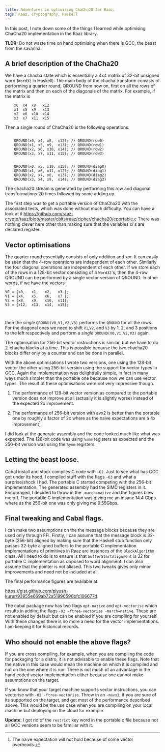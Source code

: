 ```yaml
---
title: Adventures in optimising ChaCha20 for Raaz.
tags: Raaz, Cryptography, Haskell
---
```


In this post, I note down some of the things I learned while
optimising ChaCha20 implementation in the Raaz library.

**TLDR:** Do not waste time on hand optimising when there is GCC, the
beast from the savanna.

## A brief description of the ChaCha20

We have a chacha state which is essentially a 4x4 matrix of 32-bit
unsigned word (`Word32` in Haskell). The main body of the chacha
transform consists of performing a quarter round, QROUND from now on,
first on all the rows of the matrix and then on each of the diagonals
of the matrix. For example, if the matrix is

```
	x0  x4  x8   x12
	x1  x5  x9   x13
	x2  x6  x10  x14
	x3  x7  x11  x15

```

Then a single round of ChaCha20 is the following operations.

```

	QROUND(x0, x4, x8,  x12); // QROUND(row0)
	QROUND(x1, x5, x9,  x13); // QROUND(row1)
	QROUND(x2, x6, x10, x14); // QROUND(row2)
	QROUND(x3, x7, x11, x15); // QROUND(row3)


	QROUND(x0, x5, x10, x15); // QROUND(diag0)
	QROUND(x1, x6, x11, x12); // QROUND(diag1)
	QROUND(x2, x7, x8,  x13); // QROUND(diag2)
	QROUND(x3, x4, x9,  x14); // QROUND(diag3)

```

The chacha20 stream is generated by performing this row and diagonal
transformations 20 times followed by some adding up.

The first step was to get a portable version of ChaCha20 with the
associated tests, which was done without much difficulty. You can have
a look at it
<https://github.com/raaz-crypto/raaz/blob/master/cbits/raaz/cipher/chacha20/cportable.c>
There was nothing clever here other than making sure that the
variables xi's are declared register.

## Vector optimisations

The quarter round essentially consists of only addition and xor. It
can easily be seen that the 4-row operations are independent of each
other. Similarly the four diagonal operations are independent of each
other. If we store each of the rows in a 128-bit vector consisting of
4 `Word32`'s, then the 4-row QROUND can be performed by a single
vector version of QROUND. In other words, if we have the vectors

```
V0 = {x0,   x1,   x2,   x3 };
V1 = {x4,   x5,   x6,   x7 };
V2 = {x8,   x9,   x10,  x11};
V3 = {x12,  x13,  x14,  x15};



```

then the _single_ `QROUND(V0,V1,V2,V3)` performs the `QROUND` for all
the rows.  For the diagonal ones we need to shift `V1`,`V2`, and `V3`
by 1, 2, and 3 positions to the left respectively and perform a
_single_ `QROUND(V0,V1,V2,V3)` again.

The optimisation for 256-bit vector instructions is similar, but we
have to do 2-chacha blocks at a time. This is possible because the two
chacha20 blocks differ only by a counter and can be done in parallel.


With the above optimisations I wrote two versions, one using the
   128-bit vector the other using 256-bit version using the support
   for vector types in GCC. Again the implementation was delightfully
   simple, in fact in many ways much simpler than the portable one
   because now we can use vector types.  The result of these
   optimisations were not very impressive though.

1. The performance of 128-bit vector version as compared to the
   portable version does not improve at all (actually it is slightly
   worse) instead of the expected 2x improvement.

2. The performance of 256-bit version with avx2 is better than the
   portable one by roughly a factor of 2x where as the naive
   expectations are a 4x improvement[^overhead].

I did look at the generate assembly and the code looked much like what
was expected. The 128-bit code was using `%xmm` registers as expected
and the 256-bit version was using the `%ymm` registers.


## Letting the beast loose.

Cabal install and stack compiles C code with `-O2`. Just to see what
has GCC got under its hood, I compiled stuff with the flags `-O3` and
what a surprise/shock I had. The portable C started competing with the
256-bit implementation. The generated assembly had the SIMD registers
in it. Encouraged, I decided to throw in the `-march=native` and the
figures blew me off. The portable C implementation was giving me an
insane 14.4 Gbps where as the 256-bit one was only giving me 9.55Gbps.


## Final tweaking and Cabal flags.

I can make two assumptions on the the message blocks because they are
used only through FFI. Firstly, I can assume that the message block is
32-byte (256-bit) aligned by making sure that the Haskell stub
function only passes 32-byte aligned buffers to the portable C
implementation. Implementations of primitives in Raaz are instances of
the `BlockAlgorithm` class. All I need to do is to ensure is that
`bufferStartAlignment` is 32 for portable C implementation as opposed
to word alignment. I can also assume that the pointer is not
aliased. This two tweaks gives only minor improvements and need not be
included at all.

The final performance figures are available at:

<https://gist.github.com/piyush-kurur/93955e669ab72a51996590bfc106677d>

The cabal package now has two flags `opt-native` and `opt-vectorise`
which results in adding the flags `-O2 -ftree-vectorize
-march=native`. These are not enabled by default but can be enabled if
you are compiling for yourself. With these changes there is no more a
need for the vector implementations. I am keeping it for historical
records.

## Who should not enable the above flags?

If you are cross compiling, for example, when you are compiling the
code for packaging for a distro, it is not advisable to enable these
flags. Note that the native in this case would mean the machine on
which it is compiled and not on the one where it is run. There is not much
of an advantage in the hand coded vector implementation either because one
cannot make assumptions on the target.

If you know that your target machine supports vector instructions, you
can vectorise with `-O2 -ftree-vectorize`. Throw in an `-mavx2`, if
you are sure of its supported on the target, and get most of the
performance described above. This would be the use case when you are
compiling on your local machine but deploying on the cloud for
example.

**Update:** I got rid of the `restrict` key word in the portable c
file because not all GCC versions seem to be familiar with it.

[^overhead]: The naive expectation will not hold because of some vector overheads.
